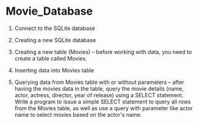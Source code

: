 # Movie_Database

1. Connect to the SQLite database

2. Creating a new SQLite database 

3. Creating a new table (Movies) – before working with data, you need to create a table called Movies.

4. Inserting data into Movies table

5. Querying data from Movies table with or without parameters – after having the movies data in the table, query the movie details (name, actor, actress, director, year of release) using a SELECT statement. Write a program to issue a simple SELECT statement to query all rows from the Movies table, as well as use a query with parameter like actor name to select movies based on the actor's name.

